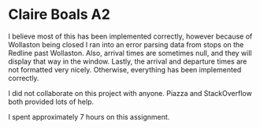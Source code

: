 # Claire Boals A2

I believe most of this has been implemented correctly, however because of
Wollaston being closed I ran into an error parsing data from stops on
the Redline past Wollaston. Also, arrival times are sometimes null, and they
will display that way in the window. Lastly, the arrival and departure
times are not formatted very nicely. Otherwise, everything has been
implemented correctly.

I did not collaborate on this project with anyone. Piazza and StackOverflow
both provided lots of help.

I spent approximately 7 hours on this assignment.
